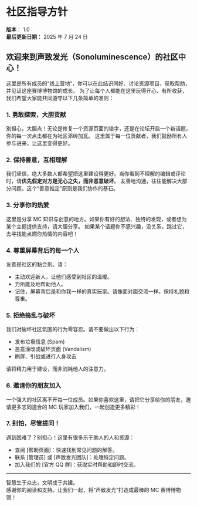 # 社区指导方针

**版本**： 1.0\
**最后更新日期**： 2025 年 7 月 24 日

## 欢迎来到声致发光（Sonoluminescence）的社区中心！

这里是所有成员的“线上营地”，你可以在此结识同好、讨论资源项目、获取帮助，并见证这座赛博博物馆的成长。
为了让每个人都能在这里玩得开心、有所收获，我们希望大家能共同遵守以下几条简单的准则：

### 1. 勇敢探索，大胆贡献

别担心，大胆点！无论是修复一个资源页面的错字，还是在论坛开启一个新话题，你的每一次点击都在为社区添砖加瓦。
这里属于每一位贡献者，我们鼓励所有人参与进来，让这里变得更好。

### 2. 保持善意，互相理解

我们坚信，绝大多数人都希望把这里建设得更好。当你看到不理解的编辑或评论时，请**优先假定对方是无心之失，而非恶意破坏**。
友善地沟通，往往能解决大部分问题。这个“善意推定”原则是我们协作的基石。

### 3. 分享你的热爱

这里是分享 MC 知识与创意的地方。如果你有好的想法、独特的发现，或者想为某个主题提供支持，请大胆分享。
如果某个话题你不感兴趣，没关系，跳过它，去寻找能点燃你热情的内容吧！

### 4. 尊重屏幕背后的每一个人

友善是社区的黏合剂。请：

-   主动欢迎新人，让他们感受到社区的温暖。
-   力所能及地帮助他人。
-   记住，屏幕背后是和你我一样的真实玩家。请像面对面交流一样，保持礼貌和尊重。

### 5. 拒绝捣乱与破坏

我们对破坏社区氛围的行为零容忍。请不要做出以下行为：

-   发布垃圾信息 (Spam)
-   恶意涂改或破坏页面 (Vandalism)
-   刷屏、引战或进行人身攻击

请将精力用于建设，而非消耗他人的注意力。

### 6. 邀请你的朋友加入

一个强大的社区离不开每一位成员。如果你喜欢这里，请把它分享给你的朋友，邀请更多志同道合的 MC 玩家加入我们，一起创造更多精彩！

### 7. 别怕，尽管提问！

遇到困难了？别担心！这里有很多乐于助人的人和资源：

-   查阅 [帮助页面]：快速找到常见问题的解答。
-   联系 [管理员] 或 [声致发光团队]：处理特定问题。
-   加入我们的 [官方 QQ 群]：获取实时帮助和即时交流。

---

智慧生于众志，文明成于共建。\
感谢你的阅读和支持。让我们一起，将“声致发光”打造成最棒的 MC 赛博博物馆！
